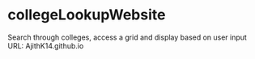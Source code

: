 # collegeLookupWebsite
Search through colleges, access a grid and display based on user input
URL: AjithK14.github.io
